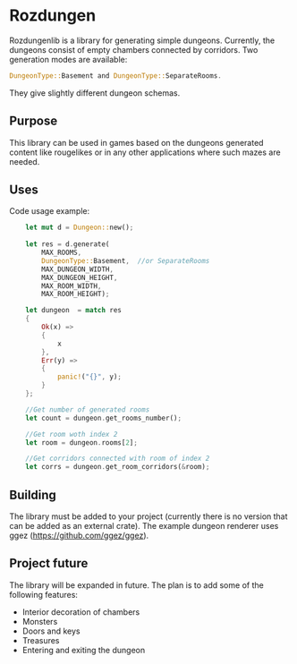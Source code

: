 # Rozdungen

Rozdungenlib is a library for generating simple dungeons. Currently, the dungeons consist of empty chambers connected by corridors. Two generation modes are available: 

```rust
DungeonType::Basement and DungeonType::SeparateRooms.
``` 

They give slightly different dungeon schemas.


## Purpose

This library can be used in games based on the dungeons generated content like rougelikes or in any other applications where such mazes are needed.

## Uses

Code usage example:

```rust
    let mut d = Dungeon::new();
    
    let res = d.generate(
        MAX_ROOMS, 
        DungeonType::Basement,  //or SeparateRooms
        MAX_DUNGEON_WIDTH, 
        MAX_DUNGEON_HEIGHT, 
        MAX_ROOM_WIDTH, 
        MAX_ROOM_HEIGHT);

    let dungeon  = match res
    {
        Ok(x) =>
        {
            x
        },
        Err(y) =>
        {
            panic!("{}", y);
        }
    };

    //Get number of generated rooms
    let count = dungeon.get_rooms_number();

    //Get room woth index 2
    let room = dungeon.rooms[2];

    //Get corridors connected with room of index 2
    let corrs = dungeon.get_room_corridors(&room);
```

## Building

The library must be added to your project (currently there is no version that can be added as an external crate). The example dungeon renderer uses ggez (https://github.com/ggez/ggez).

## Project future

The library will be expanded in future. The plan is to add some of the following features:

- Interior decoration of chambers
- Monsters
- Doors and keys
- Treasures
- Entering and exiting the dungeon